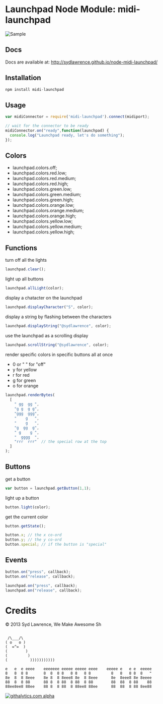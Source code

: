 Launchpad Node Module: midi-launchpad
=====================================

![Sample](https://raw.github.com/sydlawrence/node-midi-launchpad/gh-pages/public/example.gif)

Docs
----

Docs are available at: http://sydlawrence.github.io/node-midi-launchpad/

Installation
------------
```js
npm install midi-launchpad
```
Usage
-----
```js
var midiConnector = require('midi-launchpad').connect(midiport);

// wait for the connector to be ready
midiConnector.on("ready",function(launchpad) {
  console.log("Launchpad ready, let's do something");
});
```
Colors
------

- launchpad.colors.off;
- launchpad.colors.red.low;
- launchpad.colors.red.medium;
- launchpad.colors.red.high;
- launchpad.colors.green.low;
- launchpad.colors.green.medium;
- launchpad.colors.green.high;
- launchpad.colors.orange.low;
- launchpad.colors.orange.medium;
- launchpad.colors.orange.high;
- launchpad.colors.yellow.low;
- launchpad.colors.yellow.medium;
- launchpad.colors.yellow.high;

Functions
---------

turn off all the lights
```js
launchpad.clear();
```

light up all buttons
```js
launchpad.allLight(color);
```

display a chatacter on the launchpad
```js
launchpad.displayCharacter("S", color);
```

display a string by flashing between the characters
```js
launchpad.displayString("@sydlawrence", color);
```

use the launchpad as a scrolling display
```js
launchpad.scrollString("@sydlawrence", color);
```

render specific colors in specific buttons all at once
- 0 or " " for "off"
- y for yellow
- r for red
- g for green
- o for orange

```js
launchpad.renderBytes(
  [
    " gg  gg ",
    "g g  g g",
    "ggg  ggg",
    "    g   ",
    "    g   ",
    "g  gg  g",
    " g    g ",
    "  gggg  ",
    "rrr  rrr"  // the special row at the top
  ]
);
```

Buttons
-------

get a button 
```js
var button = launchpad.getButton(1,1);
```

light up a button
```js
button.light(color);
```

get the current color
```js
button.getState();
```

```js
button.x; // the x co-ord
button.y; // the y co-ord
button.special; // if the button is "special"
```

Events
------
```js
button.on("press", callback);
button.on("release", callback);
```

```js
launchpad.on("press", callback);
launchpad.on("release", callback);
```

Credits
=======

&copy; 2013 Syd Lawrence, We Make Awesome Sh
```

 /\___/\
( o   o )
(  =^=  )
(        )
(         )
(          )))))))))))

e   e  e eeee    eeeeeee eeeee eeeee eeee    eeeee e   e e  eeeee
8   8  8 8       8  8  8 8   8 8   8 8         8   8   8 8  8   "
8e  8  8 8eee    8e 8  8 8eee8 8e  8 8eee      8e  8eee8 8e 8eeee
88  8  8 88      88 8  8 88  8 88  8 88        88  88  8 88    88
88ee8ee8 88ee    88 8  8 88  8 88ee8 88ee      88  88  8 88 8ee88
```
[![githalytics.com alpha](https://cruel-carlota.pagodabox.com/c0082c609b5ded571004d45891986c73 "githalytics.com")](http://githalytics.com/sydlawrence/node-midi-launchpad)